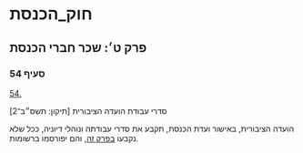 # חוק_הכנסת

## פרק ט׳: שכר חברי הכנסת

### סעיף 54

[54.](https://he.wikisource.org/wiki/%D7%97%D7%95%D7%A7_%D7%94%D7%9B%D7%A0%D7%A1%D7%AA#%D7%A1%D7%A2%D7%99%D7%A3_54)

סדרי עבודת הועדה הציבורית [תיקון: תשס״ב־2]

הועדה הציבורית, באישור ועדת הכנסת, תקבע את סדרי עבודתה ונוהלי דיוניה, ככל שלא נקבעו [בפרק זה](https://he.wikisource.org/wiki/%D7%97%D7%95%D7%A7_%D7%94%D7%9B%D7%A0%D7%A1%D7%AA#%D7%A4%D7%A8%D7%A7_%D7%98), והם יפורסמו ברשומות.